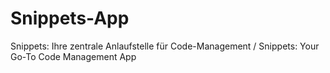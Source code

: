 # Snippets-App
Snippets: Ihre zentrale Anlaufstelle für Code-Management / Snippets: Your Go-To Code Management App

